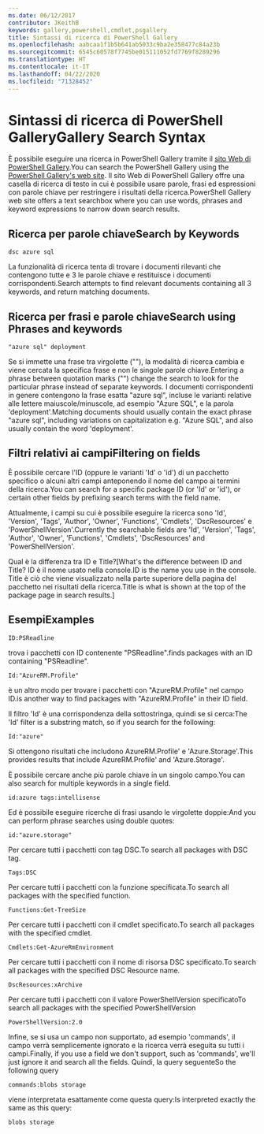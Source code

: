 ```yaml
---
ms.date: 06/12/2017
contributor: JKeithB
keywords: gallery,powershell,cmdlet,psgallery
title: Sintassi di ricerca di PowerShell Gallery
ms.openlocfilehash: aabcaa1f1b5b641ab5033c9ba2e358477c84a23b
ms.sourcegitcommit: 6545c60578f7745be015111052fd7769f8289296
ms.translationtype: HT
ms.contentlocale: it-IT
ms.lasthandoff: 04/22/2020
ms.locfileid: "71328452"
---
```

# <a name="gallery-search-syntax"></a><span data-ttu-id="eadba-103">Sintassi di ricerca di PowerShell Gallery</span><span class="sxs-lookup"><span data-stu-id="eadba-103">Gallery Search Syntax</span></span>

<span data-ttu-id="eadba-104">È possibile eseguire una ricerca in PowerShell Gallery tramite il [sito Web di PowerShell Gallery](https://www.powershellgallery.com/).</span><span class="sxs-lookup"><span data-stu-id="eadba-104">You can search the PowerShell Gallery using the [PowerShell Gallery's web site](https://www.powershellgallery.com/).</span></span>
<span data-ttu-id="eadba-105">Il sito Web di PowerShell Gallery offre una casella di ricerca di testo in cui è possibile usare parole, frasi ed espressioni con parole chiave per restringere i risultati della ricerca.</span><span class="sxs-lookup"><span data-stu-id="eadba-105">PowerShell Gallery web site offers a text searchbox where you can use words, phrases and keyword expressions to narrow down search results.</span></span>

## <a name="search-by-keywords"></a><span data-ttu-id="eadba-106">Ricerca per parole chiave</span><span class="sxs-lookup"><span data-stu-id="eadba-106">Search by Keywords</span></span>

    dsc azure sql

<span data-ttu-id="eadba-107">La funzionalità di ricerca tenta di trovare i documenti rilevanti che contengono tutte e 3 le parole chiave e restituisce i documenti corrispondenti.</span><span class="sxs-lookup"><span data-stu-id="eadba-107">Search attempts to find relevant documents containing all 3 keywords, and return matching documents.</span></span>

## <a name="search-using-phrases-and-keywords"></a><span data-ttu-id="eadba-108">Ricerca per frasi e parole chiave</span><span class="sxs-lookup"><span data-stu-id="eadba-108">Search using Phrases and keywords</span></span>

    "azure sql" deployment

<span data-ttu-id="eadba-109">Se si immette una frase tra virgolette (""), la modalità di ricerca cambia e viene cercata la specifica frase e non le singole parole chiave.</span><span class="sxs-lookup"><span data-stu-id="eadba-109">Entering a phrase between quotation marks ("") change the search to look for the particular phrase instead of separate keywords.</span></span>
<span data-ttu-id="eadba-110">I documenti corrispondenti in genere contengono la frase esatta "azure sql", incluse le varianti relative alle lettere maiuscole/minuscole, ad esempio "Azure SQL", e la parola 'deployment'.</span><span class="sxs-lookup"><span data-stu-id="eadba-110">Matching documents should usually contain the exact phrase "azure sql", including variations on capitalization e.g. "Azure SQL", and also usually contain the word 'deployment'.</span></span>

## <a name="filtering-on-fields"></a><span data-ttu-id="eadba-111">Filtri relativi ai campi</span><span class="sxs-lookup"><span data-stu-id="eadba-111">Filtering on fields</span></span>

<span data-ttu-id="eadba-112">È possibile cercare l'ID (oppure le varianti 'Id' o 'id') di un pacchetto specifico o alcuni altri campi anteponendo il nome del campo ai termini della ricerca.</span><span class="sxs-lookup"><span data-stu-id="eadba-112">You can search for a specific package ID (or 'Id' or 'id'), or certain other fields by prefixing search terms with the field name.</span></span>

<span data-ttu-id="eadba-113">Attualmente, i campi su cui è possibile eseguire la ricerca sono 'Id', 'Version', 'Tags', 'Author', 'Owner', 'Functions', 'Cmdlets', 'DscResources' e 'PowerShellVersion'.</span><span class="sxs-lookup"><span data-stu-id="eadba-113">Currently the searchable fields are 'Id', 'Version', 'Tags', 'Author', 'Owner', 'Functions', 'Cmdlets', 'DscResources' and 'PowerShellVersion'.</span></span>

<span data-ttu-id="eadba-114">Qual è la differenza tra ID e Title?</span><span class="sxs-lookup"><span data-stu-id="eadba-114">[What's the difference between ID and Title?</span></span> <span data-ttu-id="eadba-115">ID è il nome usato nella console.</span><span class="sxs-lookup"><span data-stu-id="eadba-115">ID is the name you use in the console.</span></span> <span data-ttu-id="eadba-116">Title è ciò che viene visualizzato nella parte superiore della pagina del pacchetto nei risultati della ricerca.</span><span class="sxs-lookup"><span data-stu-id="eadba-116">Title is what is shown at the top of the package page in search results.]</span></span>

## <a name="examples"></a><span data-ttu-id="eadba-117">Esempi</span><span class="sxs-lookup"><span data-stu-id="eadba-117">Examples</span></span>

    ID:PSReadline
    
<span data-ttu-id="eadba-118">trova i pacchetti con ID contenente "PSReadline".</span><span class="sxs-lookup"><span data-stu-id="eadba-118">finds packages with an ID containing "PSReadline".</span></span>

    Id:"AzureRM.Profile"

<span data-ttu-id="eadba-119">è un altro modo per trovare i pacchetti con "AzureRM.Profile" nel campo ID.</span><span class="sxs-lookup"><span data-stu-id="eadba-119">is another way to find packages with "AzureRM.Profile" in their ID field.</span></span>

<span data-ttu-id="eadba-120">Il filtro 'Id' è una corrispondenza della sottostringa, quindi se si cerca:</span><span class="sxs-lookup"><span data-stu-id="eadba-120">The 'Id' filter is a substring match, so if you search for the following:</span></span>

    Id:"azure"

<span data-ttu-id="eadba-121">Si ottengono risultati che includono AzureRM.Profile' e 'Azure.Storage'.</span><span class="sxs-lookup"><span data-stu-id="eadba-121">This provides results that include AzureRM.Profile' and 'Azure.Storage'.</span></span>

<span data-ttu-id="eadba-122">È possibile cercare anche più parole chiave in un singolo campo.</span><span class="sxs-lookup"><span data-stu-id="eadba-122">You can also search for multiple keywords in a single field.</span></span> 

    id:azure tags:intellisense

<span data-ttu-id="eadba-123">Ed è possibile eseguire ricerche di frasi usando le virgolette doppie:</span><span class="sxs-lookup"><span data-stu-id="eadba-123">And you can perform phrase searches using double quotes:</span></span>

    id:"azure.storage"

<span data-ttu-id="eadba-124">Per cercare tutti i pacchetti con tag DSC.</span><span class="sxs-lookup"><span data-stu-id="eadba-124">To search all packages with DSC tag.</span></span>

    Tags:DSC

<span data-ttu-id="eadba-125">Per cercare tutti i pacchetti con la funzione specificata.</span><span class="sxs-lookup"><span data-stu-id="eadba-125">To search all packages with the specified function.</span></span>

    Functions:Get-TreeSize

<span data-ttu-id="eadba-126">Per cercare tutti i pacchetti con il cmdlet specificato.</span><span class="sxs-lookup"><span data-stu-id="eadba-126">To search all packages with the specified cmdlet.</span></span>

    Cmdlets:Get-AzureRmEnvironment

<span data-ttu-id="eadba-127">Per cercare tutti i pacchetti con il nome di risorsa DSC specificato.</span><span class="sxs-lookup"><span data-stu-id="eadba-127">To search all packages with the specified DSC Resource name.</span></span>

    DscResources:xArchive

<span data-ttu-id="eadba-128">Per cercare tutti i pacchetti con il valore PowerShellVersion specificato</span><span class="sxs-lookup"><span data-stu-id="eadba-128">To search all packages with the specified PowerShellVersion</span></span>

    PowerShellVersion:2.0

<span data-ttu-id="eadba-129">Infine, se si usa un campo non supportato, ad esempio 'commands', il campo verrà semplicemente ignorato e la ricerca verrà eseguita su tutti i campi.</span><span class="sxs-lookup"><span data-stu-id="eadba-129">Finally, if you use a field we don't support, such as 'commands', we'll just ignore it and search all the fields.</span></span> <span data-ttu-id="eadba-130">Quindi, la query seguente</span><span class="sxs-lookup"><span data-stu-id="eadba-130">So the following query</span></span>

    commands:blobs storage

<span data-ttu-id="eadba-131">viene interpretata esattamente come questa query:</span><span class="sxs-lookup"><span data-stu-id="eadba-131">Is interpreted exactly the same as this query:</span></span>

    blobs storage
